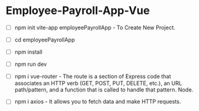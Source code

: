 # Employee-Payroll-App-Vue

- [ ] npm init vite-app employeePayrollApp - To Create New Project. <br>
- [ ] cd employeePayrollApp <br>
- [ ] npm install <br>
- [ ] npm run dev <br>

- [ ] npm i vue-router - The route is a section of Express code that associates an HTTP verb (GET, POST, PUT, DELETE, etc.), an URL path/pattern, and a function that is called to handle that pattern. Node. <br>

- [ ] npm i axios - It allows you to fetch data and make HTTP requests.
